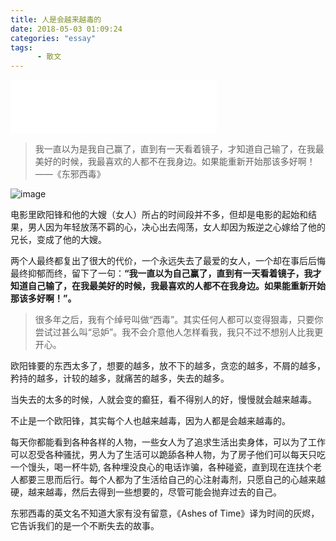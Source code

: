 ```yaml
---
title: 人是会越来越毒的
date: 2018-05-03 01:09:24
categories: "essay"
tags:
      - 散文
---
```

<iframe frameborder="no" border="0" marginwidth="0" marginheight="0" width=330 height=86 src="//music.163.com/outchain/player?type=3&id=909801548&auto=0&height=66"></iframe>

> 我一直以为是我自己赢了，直到有一天看着镜子，才知道自己输了，在我最美好的时候，我最喜欢的人都不在我身边。如果能重新开始那该多好啊！ ——《东邪西毒》

![image](http://7xjfvt.com1.z0.glb.clouddn.com/20140602224437_UcAPT.jpeg)

电影里欧阳锋和他的大嫂（女人）所占的时间段并不多，但却是电影的起始和结果，男人因为年轻放荡不羁的心，决心出去闯荡，女人却因为叛逆之心嫁给了他的兄长，变成了他的大嫂。

两个人最终都复出了很大的代价，一个永远失去了最爱的女人，一个却在事后后悔最终抑郁而终，留下了一句：<strong>“我一直以为自己赢了，直到有一天看着镜子，我才知道自己输了，在我最美好的时候，我最喜欢的人都不在我身边。如果能重新开始那该多好啊！”。</strong>

> 很多年之后，我有个绰号叫做“西毒”。其实任何人都可以变得狠毒，只要你尝试过甚么叫“忌妒”。我不会介意他人怎样看我，我只不过不想别人比我更开心。

欧阳锋要的东西太多了，想要的越多，放不下的越多，贪恋的越多，不屑的越多，矜持的越多，计较的越多，就痛苦的越多，失去的越多。

当失去的太多的时候，人就会变的癫狂，看不得别人的好，慢慢就会越来越毒。

不止是一个欧阳锋，其实每个人也越来越毒，因为人都是会越来越毒的。

每天你都能看到各种各样的人物，一些女人为了追求生活出卖身体，可以为了工作可以忍受各种骚扰，男人为了生活可以跪舔各种人物，为了房子他们可以每天只吃一个馒头，喝一杯牛奶, 各种埋没良心的电话诈骗，各种碰瓷，直到现在连扶个老人都要三思而后行。每个人都为了生活给自己的心注射毒剂，只愿自己的心越来越硬，越来越毒，然后去得到一些想要的，尽管可能会抛弃过去的自己。

东邪西毒的英文名不知道大家有没有留意，《Ashes of Time》译为时间的灰烬，它告诉我们的是一个不断失去的故事。


